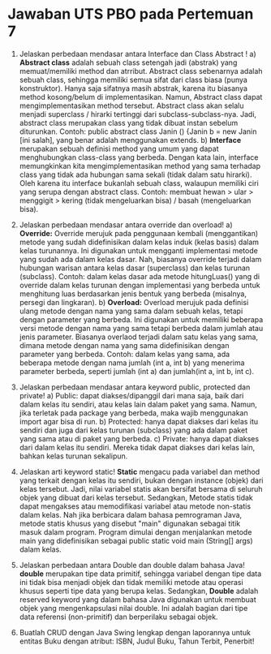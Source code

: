 # Jawaban UTS PBO pada Pertemuan 7
1. Jelaskan perbedaan mendasar antara Interface dan Class Abstract !
a) **Abstract class** adalah sebuah class setengah jadi (abstrak) yang memuat/memiliki method dan atrribut. Abstract class sebenarnya adalah sebuah class, sehingga memiliki semua sifat dari class biasa (punya konstruktor). Hanya saja sifatnya masih abstrak, karena itu biasanya method kosong/belum di implementasikan. Namun, Abstract class dapat mengimplementasikan method tersebut. Abstract class akan selalu menjadi superclass / hirarki tertinggi dari subclass-subclass-nya. Jadi, abstract class merupakan class yang tidak dibuat instan sebelum diturunkan.
Contoh:
public abstract class Janin () {Janin b = new Janin [ini salah], yang benar adalah menggunakan extends.
b) **Interface** merupakan sebuah definisi method yang umum yang dapat menghubungkan class-class yang berbeda. Dengan kata lain, interface memungkinkan kita mengimplementasikan method yang sama terhadap class yang tidak ada hubungan sama sekali (tidak dalam satu hirarki). Oleh karena itu interface bukanlah sebuah class, walaupun memiliki ciri yang serupa dengan abstract class.
Contoh: membuat hewan > ular > menggigit > kering (tidak mengeluarkan bisa) / basah (mengeluarkan bisa).

2. Jelaskan perbedaan mendasar antara override dan overload! 
a) **Override:** Override merujuk pada penggunaan kembali (menggantikan) metode yang sudah didefinisikan dalam kelas induk (kelas basis) dalam kelas turunannya. Ini digunakan untuk mengganti implementasi metode yang sudah ada dalam kelas dasar. Nah, biasanya override terjadi dalam hubungan warisan antara kelas dasar (superclass) dan kelas turunan (subclass).
Contoh: dalam kelas dasar ada metode hitungLuas() yang di override dalam kelas turunan dengan implementasi yang berbeda untuk menghitung luas berdasarkan jenis bentuk yang berbeda (misalnya, persegi dan lingkaran).
b) **Overload:** Overload merujuk pada definisi ulang metode dengan nama yang sama dalam sebuah kelas, tetapi dengan parameter yang berbeda. Ini digunakan untuk memiliki beberapa versi metode dengan nama yang sama tetapi berbeda dalam jumlah atau jenis parameter. Biasanya overlaod terjadi dalam satu kelas yang sama, dimana metode dengan nama yang sama didefinisikan dengan parameter yang berbeda.
Contoh: dalam kelas yang sama, ada beberapa metode dengan nama jumlah (int a, int b) yang menerima parameter berbeda, seperti jumlah (int a) dan jumlah(int a, int b, int c).

3. Jelaskan perbedaan mendasar antara keyword public, protected dan private! 
a) Public: dapat diakses/dipanggil dari mana saja, baik dari dalam kelas itu sendiri, atau kelas lain dalam paket yang sama. Namun, jika terletak pada package yang berbeda, maka wajib menggunakan import agar bisa di run.
b) Protected: hanya dapat diakses dari kelas itu sendiri dan juga dari kelas turunan (subclass) yang ada dalam paket yang sama atau di paket yang berbeda.
c) Private: hanya dapat diakses dari dalam kelas itu sendiri. Mereka tidak dapat diakses dari kelas lain, bahkan kelas turunan sekalipun.

4. Jelaskan arti keyword static! 
**Static** mengacu pada variabel dan method yang terkait dengan kelas itu sendiri, bukan dengan instance (objek) dari kelas tersebut. Jadi, nilai variabel statis akan bersifat bersama di seluruh objek yang dibuat dari kelas tersebut. Sedangkan, Metode statis tidak dapat mengakses atau memodifikasi variabel atau metode non-statis dalam kelas. Nah jika berbicara dalam bahasa pemrograman Java, metode statis khusus yang disebut "main" digunakan sebagai titik masuk dalam program. Program dimulai dengan menjalankan metode main yang didefinisikan sebagai public static void main (String[] args) dalam kelas.

5. Jelaskan perbedaan antara Double dan double dalam bahasa Java! 
**double** merupakan tipe data primitif, sehingga variabel dengan tipe data ini tidak bisa menjadi objek dan tidak memiliki metode atau operasi khusus seperti tipe data yang berupa kelas. Sedangkan, **Double** adalah reserved keyword yang dalam bahasa Java digunakan untuk membuat objek yang mengenkapsulasi nilai double. Ini adalah bagian dari tipe data referensi (non-primitif) dan berperilaku sebagai objek.

6. Buatlah CRUD dengan Java Swing lengkap dengan laporannya untuk entitas Buku dengan 
atribut: ISBN, Judul Buku, Tahun Terbit, Penerbit!
